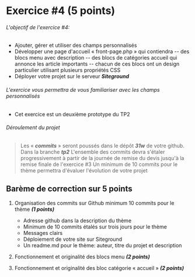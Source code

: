 # Exercice #4 (5 points)

###### L\'objectif de l'exercice #4:

- Ajouter, gérer et utiliser des champs personnalisés
- Développer une page d'accueil « front-page.php » qui contiendra
-- des blocs menu avec description
-- des blocs de catégories accueil qui annonce les article importants
-- chacun de ces blocs ont un design particulier utilisant plusieurs propriétés CSS
- Déployer votre projet sur le serveur **_Siteground_**

###### L'exercice vous permettra de vous familiariser avec les champs personnalisés

- Cet exercice est un deuxième prototype du TP2


###### Déroulement du projet

> Les « **_commits_** » seront poussés dans le dépôt **_31w_**  de votre github. Dans la branche **_tp2_**
> L\'ensemble des commits devra s\'étaler progressivement à partir de la journée de remise du devis jusqu\'à la remise finale de l'exercice #3 
> Un minimum de 10 commits pour le thème  permettra d\'évaluer l\'évolution de votre projet

## Barème de correction sur 5 points

1. Organisation des commits sur Github minimum 10 commits  pour le thème **_(1 points)_**

   - Adresse github dans la description du thème
   - Minimum de 10 commits étalés sur trois jours pour le thème 
   - Messages clairs
   - Déploiement de votre site sur Siteground
   - Un readme.md pour le thème: auteur, titre du projet et description

2. Fonctionnement et originalité des blocs menu **_(2 points)_**
3. Fonctionnement  et originalité des bloc catégorie « accueil » **_(2 points)_**

